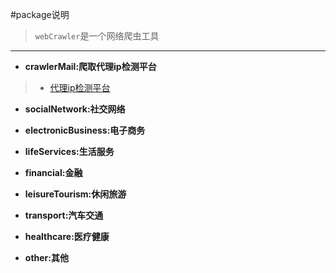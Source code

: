 #package说明

> `webCrawler`是一个网络爬虫工具

-----------------------------------

* **crawlerMail:爬取代理ip检测平台**

> + [代理ip检测平台](http://www.ip181.com/)

* **socialNetwork:社交网络**

* **electronicBusiness:电子商务**

* **lifeServices:生活服务**

* **financial:金融**

* **leisureTourism:休闲旅游**

* **transport:汽车交通**

* **healthcare:医疗健康**

* **other:其他**